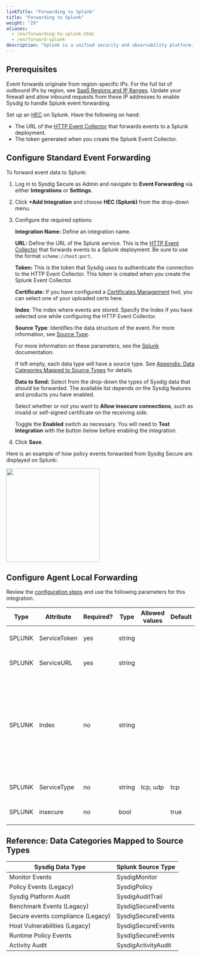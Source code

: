 ```yaml
---
linkTitle: "Forwarding to Splunk"
title: "Forwarding to Splunk"
weight: "29"
aliases:
  - /en/forwarding-to-splunk.html
  - /en/forward-splunk
description: "Splunk is a unified security and observability platform. Sysdig utilizes the HTTP Event Collector (HEC) to foward events to Splunk Enterprise and Splunk Cloud Platform."
---
```


## Prerequisites

Event forwards originate from region-specific IPs. For the full list of outbound IPs by region, see [SaaS Regions and IP Ranges](/en/docs/administration/saas-regions-and-ip-ranges/#saas-regions-and-ip-ranges). Update your firewall and allow inbound requests from these IP addresses to enable Sysdig to handle Splunk event forwarding.

Set up an [HEC](https://docs.splunk.com/Documentation/Splunk/latest/Data/UsetheHTTPEventCollector) on Splunk. Have the following on hand:

- The URL of the [HTTP Event Collector](https://docs.splunk.com/Documentation/Splunk/latest/Data/UsetheHTTPEventCollector) that forwards events to a Splunk deployment.
- The token generated when you create the Splunk Event Collector.

## Configure Standard Event Forwarding

To forward event data to Splunk:

1. Log in to Sysdig Secure as Admin and navigate to **Event Forwarding** via either **Integrations** or **Settings**.

2. Click **+Add Integration** and choose **HEC (Splunk)** from the drop-down menu.

3. Configure the required options:

   **Integration Name:** Define an integration name.

   **URL:** Define the URL of the Splunk service. This is the [HTTP Event Collector](https://docs.splunk.com/Documentation/Splunk/latest/Data/UsetheHTTPEventCollector) that forwards events to a Splunk deployment. Be sure to use the format `scheme://host:port`.

   **Token:** This is the token that Sysdig uses to authenticate the connection to the HTTP Event Collector. This token is created when you create the Splunk Event Collector.

   **Certificate:** If you have configured a [Certificates Management](/en/docs/administration/administration-settings/certificates-management/) tool, you can select one of your uploaded certs here.

   **Index**: The index where events are stored. Specify the Index if you have selected one while configuring the HTTP Event Collector.

   **Source Type**: Identifies the data structure of the event.
   For more information, see [Source Type](https://docs.splunk.com/Documentation/Splunk/7.3.1/Data/Whysourcetypesmatter).

   For more information on these parameters, see the
   [Splunk](https://docs.splunk.com/Splexicon) documentation.

   If left empty, each data type will have a source type. See [Appendix: Data Categories Mapped to Source Types](#appendix-data-categories-mapped-to-source-types) for details.

   **Data to Send:** Select from the drop-down the types of Sysdig data that should be forwarded. The available list depends on the Sysdig features and products you have enabled.

   Select whether or not you want to **Allow insecure connections**, such as invalid or self-signed certificate on the receiving side.

   Toggle the **Enabled** switch as necessary. You will need to **Test Integration** with the button below before enabling the integration.

4. Click  **Save**.

Here is an example of how policy events forwarded from Sysdig Secure are displayed on Splunk:

<img src="/image/384761885.png" height="250" />

## Configure Agent Local Forwarding

Review the [configuration steps](/en/event-forwarding/#configure-agent-local-forwarding) and use the following parameters for this integration.

| **Type** | **Attribute** | **Required?** | **Type** | **Allowed values** | **Default** | **Description**                                              |
| -------- | ------------- | ------------- | -------- | ------------------ | ----------- | ------------------------------------------------------------ |
| SPLUNK   | ServiceToken  | yes           | string   |                    |             | HTTP Event Collector Token                                   |
| SPLUNK   | ServiceURL    | yes           | string   |                    |             | URL of the Splunk instance                                   |
| SPLUNK   | Index         | no            | string   |                    |             | index to send data to. If unspecified, it will be used the index specified on the HTTP Event Collector configuration on Splunk. |
| SPLUNK   | ServiceType   | no            | string   | tcp, udp           | tcp         | protocol, tcp or udp (case insensitive)                      |
| SPLUNK   | insecure      | no            | bool     |                    | true        | Doesn’t verify TLS certificate                               |

## Reference: Data Categories Mapped to Source Types

| Sysdig Data Type | Splunk Source Type |
|------------------|--------------------|
| Monitor Events            | SysdigMonitor |
| Policy Events (Legacy)    | SysdigPolicy |
| Sysdig Platform Audit     | SysdigAuditTrail |
| Benchmark Events (Legacy) | SysdigSecureEvents |
| Secure events compliance (Legacy) | SysdigSecureEvents |
| Host Vulnerabilities (Legacy) | SysdigSecureEvents |
| Runtime Policy Events     | SysdigSecureEvents |
| Activity Audit            | SysdigActivityAudit |
